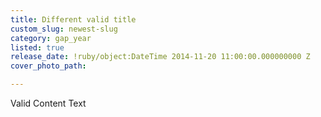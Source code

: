 ```yaml
---
title: Different valid title
custom_slug: newest-slug
category: gap_year
listed: true
release_date: !ruby/object:DateTime 2014-11-20 11:00:00.000000000 Z
cover_photo_path: 

---
```

Valid Content Text